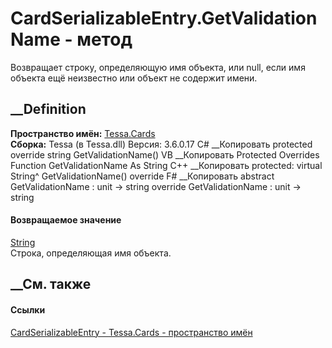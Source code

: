 # CardSerializableEntry.GetValidationName - метод
Возвращает строку, определяющую имя объекта, или null, если имя объекта ещё
неизвестно или объект не содержит имени.
## __Definition
 **Пространство имён:** [Tessa.Cards](N_Tessa_Cards.htm)  
 **Сборка:** Tessa (в Tessa.dll) Версия: 3.6.0.17
C# __Копировать
     protected override string GetValidationName()
VB __Копировать
     Protected Overrides Function GetValidationName As String
C++ __Копировать
     protected:
    virtual String^ GetValidationName() override
F# __Копировать
     abstract GetValidationName : unit -> string 
    override GetValidationName : unit -> string 
#### Возвращаемое значение
[String](https://learn.microsoft.com/dotnet/api/system.string)  
Строка, определяющая имя объекта.
##  __См. также
#### Ссылки
[CardSerializableEntry - ](T_Tessa_Cards_CardSerializableEntry.htm)
[Tessa.Cards - пространство имён](N_Tessa_Cards.htm)
